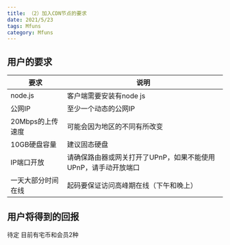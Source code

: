 ```yaml
---
title: （2）加入CDN节点的要求
date: 2021/5/23
tags: Mfuns
category: Mfuns
---
```


## 用户的要求

|要求|说明|
|---|---|
| node.js  | 客户端需要安装有node js|
|公网IP|至少一个动态的公网IP|
|20Mbps的上传速度|可能会因为地区的不同有所改变|
|10GB硬盘容量|建议固态硬盘|
|IP端口开放|请确保路由器或网关打开了UPnP，如果不能使用UPnP，请手动开放端口|
|一天大部分时间在线|起码要保证访问高峰期在线（下午和晚上）|

## 用户将得到的回报

待定
目前有宅币和会员2种
